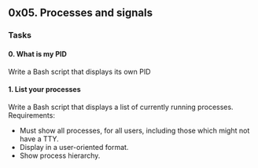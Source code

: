 ## 0x05. Processes and signals

### Tasks
#### 0. What is my PID
Write a Bash script that displays its own PID

#### 1. List your processes
Write a Bash script that displays a list of currently running processes.
Requirements:
* Must show all processes, for all users, including those which might not have a TTY.
* Display in a user-oriented format.
* Show process hierarchy.
